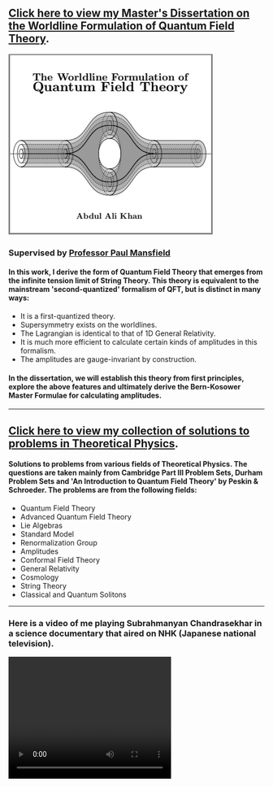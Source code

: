 ## [Click here to view my Master's Dissertation on the Worldline Formulation of Quantum Field Theory](./Worldline_Formalism.pdf).
[<img src="./WFQFT_pic.jpg">](./Worldline_Formalism.pdf)
### Supervised by [Professor Paul Mansfield](https://www.dur.ac.uk/research/directory/staff/?mode=staff&id=467)
#### In this work, I derive the form of Quantum Field Theory that emerges from the infinite tension limit of String Theory. This theory is equivalent to the mainstream 'second-quantized' formalism of QFT, but is distinct in many ways:
* It is a first-quantized theory.
* Supersymmetry exists on the worldlines.
* The Lagrangian is identical to that of 1D General Relativity.
* It is much more efficient to calculate certain kinds of amplitudes in this formalism.
* The amplitudes are gauge-invariant by construction.

#### In the dissertation, we will establish this theory from first principles, explore the above features and ultimately derive the Bern-Kosower Master Formulae for calculating amplitudes.
---
## [Click here to view my collection of solutions to problems in Theoretical Physics](./Theoretical_Physics.pdf).

#### Solutions to problems from various fields of Theoretical Physics. The questions are taken mainly from Cambridge Part III Problem Sets, Durham Problem Sets and 'An Introduction to Quantum Field Theory' by Peskin & Schroeder. The problems are from the following fields:
* Quantum Field Theory
* Advanced Quantum Field Theory
* Lie Algebras
* Standard Model
* Renormalization Group
* Amplitudes
* Conformal Field Theory
* General Relativity
* Cosmology
* String Theory
* Classical and Quantum Solitons

---
### Here is a video of me playing Subrahmanyan Chandrasekhar in a science documentary that aired on NHK (Japanese national television). 
<video width="320" height="240" controls>
  <source src="Chandra.mp4" type="video/mp4">
Your browser does not support the video tag.
</video>

